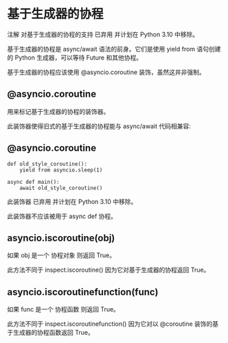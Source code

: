 # 基于生成器的协程
注解 对基于生成器的协程的支持 已弃用 并计划在 Python 3.10 中移除。

基于生成器的协程是 async/await 语法的前身。它们是使用 yield from 语句创建的 Python 生成器，可以等待 Future 和其他协程。

基于生成器的协程应该使用 @asyncio.coroutine 装饰，虽然这并非强制。

## @asyncio.coroutine
用来标记基于生成器的协程的装饰器。

此装饰器使得旧式的基于生成器的协程能与 async/await 代码相兼容:

## @asyncio.coroutine
```
def old_style_coroutine():
    yield from asyncio.sleep(1)

async def main():
    await old_style_coroutine()
```
此装饰器 已弃用 并计划在 Python 3.10 中移除。

此装饰器不应该被用于 async def 协程。

## asyncio.iscoroutine(obj)
如果 obj 是一个 协程对象 则返回 True。

此方法不同于 inspect.iscoroutine() 因为它对基于生成器的协程返回 True。

## asyncio.iscoroutinefunction(func)
如果 func 是一个 协程函数 则返回 True。

此方法不同于 inspect.iscoroutinefunction() 因为它对以 @coroutine 装饰的基于生成器的协程函数返回 True。